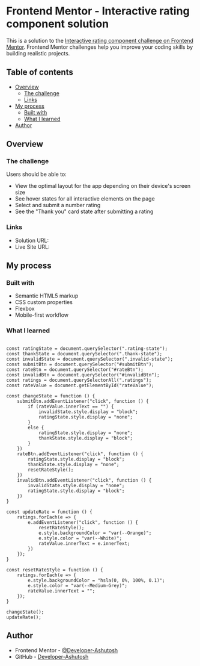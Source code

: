 # Frontend Mentor - Interactive rating component solution

This is a solution to the [Interactive rating component challenge on Frontend Mentor](https://www.frontendmentor.io/solutions/responsive-page-seo-custom-ideas-vs-code-GLcUm7DIvb). Frontend Mentor challenges help you improve your coding skills by building realistic projects. 

## Table of contents

- [Overview](#overview)
  - [The challenge](#the-challenge)
  - [Links](#links)
- [My process](#my-process)
  - [Built with](#built-with)
  - [What I learned](#what-i-learned)
- [Author](#author)

## Overview

### The challenge

Users should be able to:

- View the optimal layout for the app depending on their device's screen size
- See hover states for all interactive elements on the page
- Select and submit a number rating
- See the "Thank you" card state after submitting a rating

### Links

- Solution URL: [](https://www.frontendmentor.io/solutions/responsive-page-seo-custom-ideas-vs-code-GLcUm7DIvb)
- Live Site URL: [](https://developer-ashutosh.github.io/Interactive-Rating-Component/)

## My process

### Built with

- Semantic HTML5 markup
- CSS custom properties
- Flexbox
- Mobile-first workflow


### What I learned

```JS

const ratingState = document.querySelector(".rating-state");
const thankState = document.querySelector(".thank-state");
const invalidState = document.querySelector(".invalid-state");
const submitBtn = document.querySelector("#submitBtn");
const rateBtn = document.querySelector("#rateBtn");
const invalidBtn = document.querySelector("#invalidBtn");
const ratings = document.querySelectorAll(".ratings");
const rateValue = document.getElementById("rateValue");

const changeState = function () {
    submitBtn.addEventListener("click", function () {
        if (rateValue.innerText == "") {
            invalidState.style.display = "block";
            ratingState.style.display = "none";
        }
        else {
            ratingState.style.display = "none";
            thankState.style.display = "block";
        }
    })
    rateBtn.addEventListener("click", function () {
        ratingState.style.display = "block";
        thankState.style.display = "none";
        resetRateStyle();
    })
    invalidBtn.addEventListener("click", function () {
        invalidState.style.display = "none";
        ratingState.style.display = "block";
    })
}

const updateRate = function () {
    ratings.forEach(e => {
        e.addEventListener("click", function () {
            resetRateStyle();
            e.style.backgroundColor = "var(--Orange)";
            e.style.color = "var(--White)";
            rateValue.innerText = e.innerText;
        })
    });
}

const resetRateStyle = function () {
    ratings.forEach(e => {
        e.style.backgroundColor = "hsla(0, 0%, 100%, 0.1)";
        e.style.color = "var(--Medium-Grey)";
        rateValue.innerText = "";
    });
}

changeState();
updateRate();

```

## Author

- Frontend Mentor - [@Developer-Ashutosh](https://www.frontendmentor.io/profile/Developer-Ashutosh)
- GitHub - [Developer-Ashutosh](https://github.com/Developer-Ashutosh)
